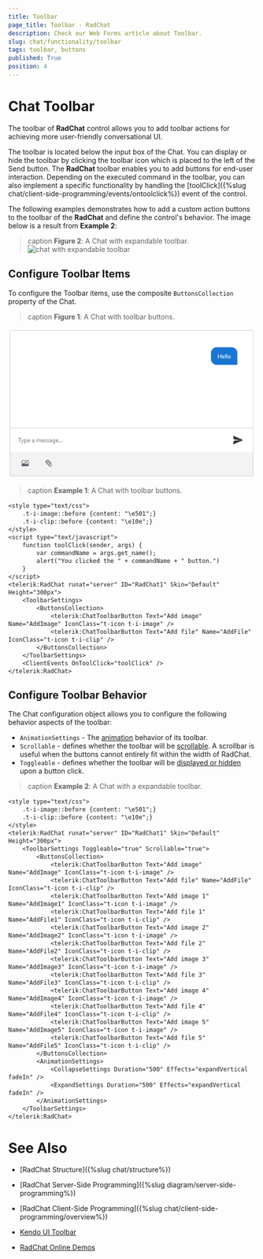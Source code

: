 ```yaml
---
title: Toolbar
page_title: Toolbar - RadChat
description: Check our Web Forms article about Toolbar.
slug: chat/functionality/toolbar
tags: toolbar, buttons
published: True
position: 4
---
```


# Chat Toolbar


The toolbar of **RadChat** control allows you to add toolbar actions for achieving more user-friendly conversational UI. 

The toolbar is located below the input box of the Chat. You can display or hide the toolbar by clicking the toolbar icon which is placed to the left of the Send button. The **RadChat** toolbar enables you to add buttons for end-user interaction. Depending on the executed command in the toolbar, you can also implement a specific functionality by handling the [toolClick]({%slug chat/client-side-programming/events/ontoolclick%}) event of the control.

The following examples demonstrates how to add a custom action buttons to the toolbar of the **RadChat** and define the control's behavior. The image below is a result from **Example 2**:

>caption **Figure 2**: A Chat with expandable toolbar.
![chat with expandable toolbar](../images/chat-toolbar-actions.gif)

## Configure Toolbar Items

To configure the Toolbar items, use the composite `ButtonsCollection` property of the Chat.

>caption **Figure 1**: A Chat with toolbar buttons.

![chat with toolbar buttons](../images/chat-toolbar-buttons.png)

>caption **Example 1**: A Chat with toolbar buttons.

````ASP.NET
<style type="text/css">
    .t-i-image::before {content: "\e501";}
    .t-i-clip::before {content: "\e10e";}
</style>
<script type="text/javascript">
    function toolClick(sender, args) {
        var commandName = args.get_name();
        alert("You clicked the " + commandName + " button.")
    }
</script>
<telerik:RadChat runat="server" ID="RadChat1" Skin="Default" Height="300px">
    <ToolbarSettings>
        <ButtonsCollection>
            <telerik:ChatToolbarButton Text="Add image" Name="AddImage" IconClass="t-icon t-i-image" />
            <telerik:ChatToolbarButton Text="Add file" Name="AddFile" IconClass="t-icon t-i-clip" />
        </ButtonsCollection>
    </ToolbarSettings>
    <ClientEvents OnToolClick="toolClick" />
</telerik:RadChat>
 ````


## Configure Toolbar Behavior

The Chat configuration object allows you to configure the following behavior aspects of the toolbar:

- `AnimationSettings` - The [animation](https://docs.telerik.com/kendo-ui/api/javascript/ui/chat/configuration/toolbar.animation) behavior of its toolbar.
- `Scrollable` - defines whether the toolbar will be [scrollable](https://docs.telerik.com/kendo-ui/api/javascript/ui/chat/configuration/toolbar.scrollable). A scrollbar is useful when the buttons cannot entirely fit within the width of RadChat.
- `Toggleable` - defines whether the toolbar will be [displayed or hidden](https://docs.telerik.com/kendo-ui/api/javascript/ui/chat/configuration/toolbar.toggleable) upon a button click.


>caption **Example 2**: A Chat with a expandable toolbar.

````ASP.NET
<style type="text/css">
    .t-i-image::before {content: "\e501";}
    .t-i-clip::before {content: "\e10e";}
</style>
<telerik:RadChat runat="server" ID="RadChat1" Skin="Default" Height="300px">
    <ToolbarSettings Toggleable="true" Scrollable="true">
        <ButtonsCollection>
            <telerik:ChatToolbarButton Text="Add image" Name="AddImage" IconClass="t-icon t-i-image" />
            <telerik:ChatToolbarButton Text="Add file" Name="AddFile" IconClass="t-icon t-i-clip" />
            <telerik:ChatToolbarButton Text="Add image 1" Name="AddImage1" IconClass="t-icon t-i-image" />
            <telerik:ChatToolbarButton Text="Add file 1" Name="AddFile1" IconClass="t-icon t-i-clip" />
            <telerik:ChatToolbarButton Text="Add image 2" Name="AddImage2" IconClass="t-icon t-i-image" />
            <telerik:ChatToolbarButton Text="Add file 2" Name="AddFile2" IconClass="t-icon t-i-clip" />
            <telerik:ChatToolbarButton Text="Add image 3" Name="AddImage3" IconClass="t-icon t-i-image" />
            <telerik:ChatToolbarButton Text="Add file 3" Name="AddFile3" IconClass="t-icon t-i-clip" />
            <telerik:ChatToolbarButton Text="Add image 4" Name="AddImage4" IconClass="t-icon t-i-image" />
            <telerik:ChatToolbarButton Text="Add file 4" Name="AddFile4" IconClass="t-icon t-i-clip" />
            <telerik:ChatToolbarButton Text="Add image 5" Name="AddImage5" IconClass="t-icon t-i-image" />
            <telerik:ChatToolbarButton Text="Add file 5" Name="AddFile5" IconClass="t-icon t-i-clip" />
        </ButtonsCollection>
        <AnimationSettings>
            <CollapseSettings Duration="500" Effects="expandVertical fadeIn" />
            <ExpandSettings Duration="500" Effects="expandVertical fadeIn" />
        </AnimationSettings>
    </ToolbarSettings>
</telerik:RadChat>
 ````


# See Also

 * [RadChat Structure]({%slug chat/structure%})

 * [RadChat Server-Side Programming]({%slug diagram/server-side-programming%})

 * [RadChat Client-Side Programming]({%slug chat/client-side-programming/overview%})

 * [Kendo UI Toolbar](https://docs.telerik.com/kendo-ui/controls/conversational-ui/chat/toolbar)

 * [RadChat Online Demos](https://demos.telerik.com/aspnet-ajax/chat/overview/defaultcs.aspx)
 

